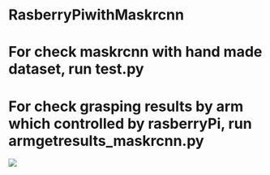 # RasberryPiwithMaskrcnn
# For check maskrcnn with hand made dataset, run test.py
# For check grasping results by arm which controlled by rasberryPi, run armgetresults_maskrcnn.py
![](https://raw.githubusercontent.com/rasberrypiwithmaskrcnn/results1.png)
